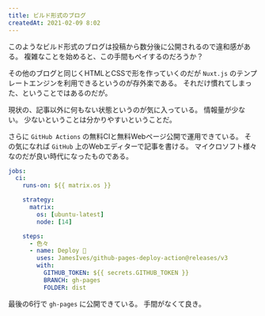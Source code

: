 ```yaml
---
title: ビルド形式のブログ
createdAt: 2021-02-09 8:02
---
```


このようなビルド形式のブログは投稿から数分後に公開されるので違和感がある。
複雑なことを始めると、この手間もペイするのだろうか？

その他のブログと同じくHTMLとCSSで形を作っていくのだが
`Nuxt.js` のテンプレートエンジンを利用できるというのが存外楽である。
それだけ慣れてしまった、ということではあるのだが。

現状の、記事以外に何もない状態というのが気に入っている。
情報量が少ない。
少ないということは分かりやすいということだ。

さらに `GitHub Actions` の無料CIと無料Webページ公開で運用できている。
その気になれば `GitHub` 上のWebエディターで記事を書ける。
マイクロソフト様々なのだが良い時代になったものである。

```yml
jobs:
  ci:
    runs-on: ${{ matrix.os }}

    strategy:
      matrix:
        os: [ubuntu-latest]
        node: [14]

    steps:
      - 色々
      - name: Deploy 🚀
        uses: JamesIves/github-pages-deploy-action@releases/v3
        with:
          GITHUB_TOKEN: ${{ secrets.GITHUB_TOKEN }}
          BRANCH: gh-pages
          FOLDER: dist
```

最後の6行で `gh-pages` に公開できている。 手間がなくて良き。
